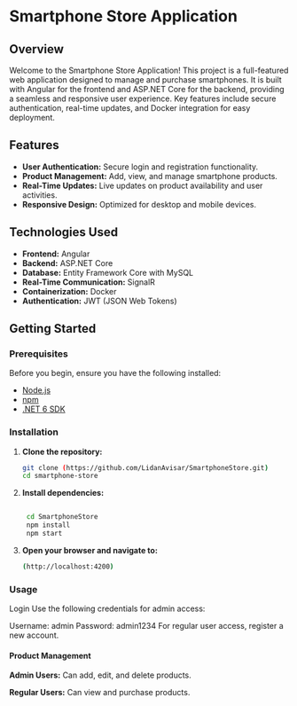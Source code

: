 # Smartphone Store Application

## Overview

Welcome to the Smartphone Store Application! This project is a full-featured web application designed to manage and purchase smartphones. It is built with Angular for the frontend and ASP.NET Core for the backend, providing a seamless and responsive user experience. Key features include secure authentication, real-time updates, and Docker integration for easy deployment.

## Features

- **User Authentication:** Secure login and registration functionality.
- **Product Management:** Add, view, and manage smartphone products.
- **Real-Time Updates:** Live updates on product availability and user activities.
- **Responsive Design:** Optimized for desktop and mobile devices.

## Technologies Used

- **Frontend:** Angular
- **Backend:** ASP.NET Core
- **Database:** Entity Framework Core with MySQL
- **Real-Time Communication:** SignalR
- **Containerization:** Docker
- **Authentication:** JWT (JSON Web Tokens)

## Getting Started

### Prerequisites

Before you begin, ensure you have the following installed:

- [Node.js](https://nodejs.org/en/download/)
- [npm](https://www.npmjs.com/get-npm)
- [.NET 6 SDK](https://dotnet.microsoft.com/download/dotnet/6.0)

### Installation

1. **Clone the repository:**
   ```bash
   git clone (https://github.com/LidanAvisar/SmartphoneStore.git)
   cd smartphone-store
   
2. **Install dependencies:**
   ```bash
   
    cd SmartphoneStore
    npm install
    npm start

3. **Open your browser and navigate to:**
   ```bash
   (http://localhost:4200)

### Usage
Login
Use the following credentials for admin access:

Username: admin
Password: admin1234
For regular user access, register a new account.

#### Product Management
**Admin Users:** Can add, edit, and delete products.

**Regular Users:** Can view and purchase products.
